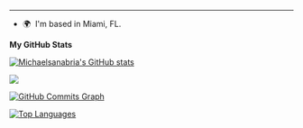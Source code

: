 
-------------------------------------------------
 * 🌍  I'm based in Miami, FL.

<b>My GitHub Stats</b>

<a href="http://www.github.com/Michaelsanabria"><img src="https://github-readme-stats.vercel.app/api?username=Michaelsanabria&show_icons=true&hide=&count_private=true&title_color=0891b2&text_color=ffffff&icon_color=0891b2&bg_color=1c1917&hide_border=true&show_icons=true" alt="Michaelsanabria's GitHub stats" /></a>

<a href="http://www.github.com/Michaelsanabria"><img src="https://github-readme-streak-stats.herokuapp.com/?user=Michaelsanabria&stroke=ffffff&background=1c1917&ring=0891b2&fire=0891b2&currStreakNum=ffffff&currStreakLabel=0891b2&sideNums=ffffff&sideLabels=ffffff&dates=ffffff&hide_border=true" /></a>

<a href="http://www.github.com/Michaelsanabria"><img src="https://activity-graph.herokuapp.com/graph?username=Michaelsanabria&bg_color=1c1917&color=ffffff&line=0891b2&point=ffffff&area_color=1c1917&area=true&hide_border=true&custom_title=GitHub%20Commits%20Graph" alt="GitHub Commits Graph" /></a>

<a href="https://github.com/Michaelsanabria" align="left"><img src="https://github-readme-stats.vercel.app/api/top-langs/?username=Michaelsanabria&langs_count=10&title_color=0891b2&text_color=ffffff&icon_color=0891b2&bg_color=1c1917&hide_border=true&locale=en&custom_title=Top%20%Languages" alt="Top Languages" /></a>
